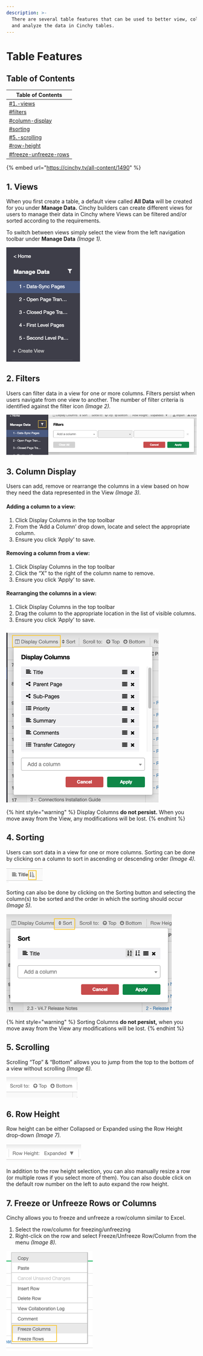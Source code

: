 ```yaml
---
description: >-
  There are several table features that can be used to better view, collaborate
  and analyze the data in Cinchy tables.
---
```


# Table Features

## Table of Contents <a href="#views" id="views"></a>

| Table of Contents                                                         |
| ------------------------------------------------------------------------- |
| [#1.-views](table-features.md#1.-views "mention")                         |
| [#filters](table-features.md#filters "mention")                           |
| [#column-display](table-features.md#column-display "mention")             |
| [#sorting](table-features.md#sorting "mention")                           |
| [#5.-scrolling](table-features.md#5.-scrolling "mention")                 |
| [#row-height](table-features.md#row-height "mention")                     |
| [#freeze-unfreeze-rows](table-features.md#freeze-unfreeze-rows "mention") |

{% embed url="https://cinchy.tv/all-content/1490" %}

## 1. Views

When you first create a table, a default view called **All Data** will be created for you under **Manage Data.** Cinchy builders can create different views for users to manage their data in Cinchy where Views can be filtered and/or sorted according to the requirements.

To switch between views simply select the view from the left navigation toolbar under **Manage Data** _(Image 1)._

![Image 1: Using Views](<../../.gitbook/assets/image (285).png>)

## 2. Filters <a href="#filters" id="filters"></a>

Users can filter data in a view for one or more columns. Filters persist when users navigate from one view to another. The number of filter criteria is identified against the filter icon _(Image 2)._

![Image 2: Filtering](<../../.gitbook/assets/image (23).png>)

## 3. Column Display <a href="#column-display" id="column-display"></a>

Users can add, remove or rearrange the columns in a view based on how they need the data represented in the View _(Image 3)._

#### Adding a column to a view:

1. Click Display Columns in the top toolbar
2. From the ‘Add a Column’ drop down, locate and select the appropriate column.
3. Ensure you click ‘Apply’ to save.

#### Removing a column from a view:

1. Click Display Columns in the top toolbar
2. Click the “X” to the right of the column name to remove.
3. Ensure you click ‘Apply’ to save.

#### Rearranging the columns in a view:

1. Click Display Columns in the top toolbar
2. Drag the column to the appropriate location in the list of visible columns.
3. Ensure you click ‘Apply’ to save.

![Image 3: Display Columns](<../../.gitbook/assets/image (192).png>)

{% hint style="warning" %}
Display Columns **do not persist.** When you move away from the View, any modifications will be lost.
{% endhint %}

## 4. Sorting <a href="#sorting" id="sorting"></a>

Users can sort data in a view for one or more columns. Sorting can be done by clicking on a column to sort in ascending or descending order _(Image 4)._

![Image 4: Sorting via a table column](<../../.gitbook/assets/image (12).png>)

Sorting can also be done by clicking on the Sorting button and selecting the column(s) to be sorted and the order in which the sorting should occur _(Image 5)._

![Image 5: Sorting via the Sort button](<../../.gitbook/assets/image (39).png>)

{% hint style="warning" %}
Sorting Columns **do not persist,** when you move away from the View any modifications will be lost.
{% endhint %}

## 5. Scrolling

Scrolling “Top” & “Bottom” allows you to jump from the top to the bottom of a view without scrolling _(Image 6)._

![Image 6: Scrolling](<../../.gitbook/assets/image (504).png>)

## 6. Row Height <a href="#row-height" id="row-height"></a>

Row height can be either Collapsed or Expanded using the Row Height drop-down _(Image 7)._

![Image 7: Expanding/Collapsing the row height](<../../.gitbook/assets/image (326).png>)

In addition to the row height selection, you can also manually resize a row (or multiple rows if you select more of them). You can also double click on the default row number on the left to auto expand the row height.

## 7. Freeze or Unfreeze Rows or Columns <a href="#freeze-unfreeze-rows" id="freeze-unfreeze-rows"></a>

Cinchy allows you to freeze and unfreeze a row/column similar to Excel.

1. Select the row/column for freezing/unfreezing
2. Right-click on the row and select Freeze/Unfreeze Row/Column from the menu _(Image 8)._

![Image 8: Freezing a Row/Column](<../../.gitbook/assets/image (334).png>)

